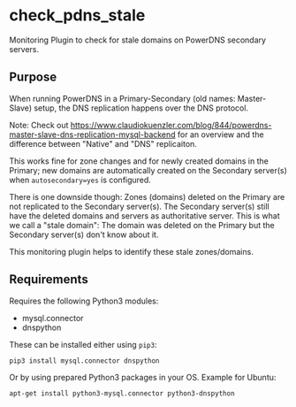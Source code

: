# check_pdns_stale
Monitoring Plugin to check for stale domains on PowerDNS secondary servers.

## Purpose
When running PowerDNS in a Primary-Secondary (old names: Master-Slave) setup, the DNS replication happens over the DNS protocol. 

Note: Check out https://www.claudiokuenzler.com/blog/844/powerdns-master-slave-dns-replication-mysql-backend for an overview and the difference between "Native" and "DNS" replicaiton.

This works fine for zone changes and for newly created domains in the Primary; new domains are automatically created on the Secondary server(s) when `autosecondary=yes` is configured. 

There is one downside though: Zones (domains) deleted on the Primary are not replicated to the Secondary server(s). The Secondary server(s) still have the deleted domains and servers as authoritative server. This is what we call a "stale domain": The domain was deleted on the Primary but the Secondary server(s) don't know about it.

This monitoring plugin helps to identify these stale zones/domains.


## Requirements
Requires the following Python3 modules:
- mysql.connector
- dnspython

These can be installed either using `pip3`:

```
pip3 install mysql.connector dnspython
```

Or by using prepared Python3 packages in your OS. Example for Ubuntu:

```
apt-get install python3-mysql.connector python3-dnspython
```
